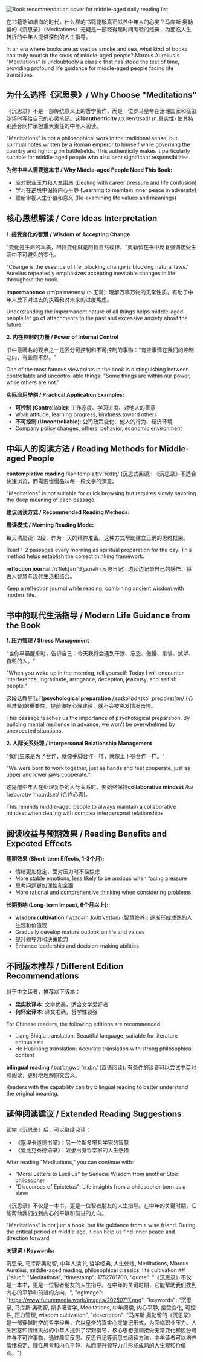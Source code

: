 ![Book recommendation cover for middle-aged daily reading list](https://user-gen-media-assets.s3.amazonaws.com/gpt4o_images/1a427e78-23ed-4d92-aedf-402c405dd82b.png)

在书籍浩如烟海的时代，什么样的书籍能够真正滋养中年人的心灵？马库斯·奥勒留的《沉思录》（Meditations）无疑是一部经得起时间考验的经典，为面临人生转折的中年人提供深刻的人生指导。

In an era where books are as vast as smoke and sea, what kind of books can truly nourish the souls of middle-aged people? Marcus Aurelius's "Meditations" is undoubtedly a classic that has stood the test of time, providing profound life guidance for middle-aged people facing life transitions.

## **为什么选择《沉思录》/ Why Choose "Meditations"**

《沉思录》不是一部传统意义上的哲学著作，而是一位罗马皇帝在治理国家和征战沙场时写给自己的心灵笔记。这种**authenticity** /ˌɔːθenˈtɪsəti/ (n.真实性) 使其特别适合同样承担重大责任的中年人阅读。

"Meditations" is not a philosophical work in the traditional sense, but spiritual notes written by a Roman emperor to himself while governing the country and fighting on battlefields. This authenticity makes it particularly suitable for middle-aged people who also bear significant responsibilities.

**为何中年人需要这本书 / Why Middle-aged People Need This Book:**

- 应对职业压力和人生困惑 (Dealing with career pressure and life confusion)
- 学习在逆境中保持内心平静 (Learning to maintain inner peace in adversity)
- 重新审视人生价值和意义 (Re-examining life values and meanings)

## **核心思想解读 / Core Ideas Interpretation**

**1. 接受变化的智慧 / Wisdom of Accepting Change**

"变化是生命的本质，阻挡变化就是阻挡自然规律。"奥勒留在书中反复强调接受生活中不可避免的变化。

"Change is the essence of life; blocking change is blocking natural laws." Aurelius repeatedly emphasizes accepting inevitable changes in life throughout the book.

**impermanence** /ɪmˈpɜːmənəns/ (n.无常): 理解万事万物的无常性质，有助于中年人放下对过去的执着和对未来的过度焦虑。

Understanding the impermanent nature of all things helps middle-aged people let go of attachments to the past and excessive anxiety about the future.

**2. 内在控制的力量 / Power of Internal Control**

书中最著名的观点之一是区分可控制和不可控制的事物："有些事情在我们的控制之内，有些则不然。"

One of the most famous viewpoints in the book is distinguishing between controllable and uncontrollable things: "Some things are within our power, while others are not."

**实际应用举例 / Practical Application Examples:**

- **可控制 (Controllable)**: 工作态度、学习进度、对他人的善意
- Work attitude, learning progress, kindness toward others
- **不可控制 (Uncontrollable)**: 公司政策变化、他人的行为、经济环境
- Company policy changes, others' behavior, economic environment

## **中年人的阅读方法 / Reading Methods for Middle-aged People**

**contemplative reading** /kənˈtempləˌtɪv ˈriːdɪŋ/ (沉思式阅读): 《沉思录》不适合快速浏览，而需要慢慢品味每一段文字的深意。

"Meditations" is not suitable for quick browsing but requires slowly savoring the deep meaning of each passage.

**建议阅读方式 / Recommended Reading Methods:**

**晨读模式 / Morning Reading Mode:**

每天清晨读1-2段，作为一天的精神准备。这种方式帮助建立正确的思维框架。

Read 1-2 passages every morning as spiritual preparation for the day. This method helps establish the correct thinking framework.

**reflection journal** /rɪˈflekʃən ˈdʒɜːnəl/ (反思日记): 边读边记录自己的感悟，将古人智慧与现代生活相结合。

Keep a reflection journal while reading, combining ancient wisdom with modern life.

## **书中的现代生活指导 / Modern Life Guidance from the Book**

**1. 压力管理 / Stress Management**

"当你早晨醒来时，告诉自己：今天我将会遇到干涉、忘恩、傲慢、欺骗、嫉妒、自私的人。"

"When you wake up in the morning, tell yourself: Today I will encounter interference, ingratitude, arrogance, deception, jealousy, and selfish people."

这段话教导我们**psychological preparation** /ˌsaɪkəˈlɒdʒɪkəl ˌprepəˈreɪʃən/ (心理准备)的重要性，提前做好心理建设，就不会被突发情况击垮。

This passage teaches us the importance of psychological preparation. By building mental resilience in advance, we won't be overwhelmed by unexpected situations.

**2. 人际关系处理 / Interpersonal Relationship Management**

"我们生来是为了合作，就像手脚合作一样，就像上下颚合作一样。"

"We were born to work together, just as hands and feet cooperate, just as upper and lower jaws cooperate."

这提醒中年人在处理复杂的人际关系时，要始终保持**collaborative mindset** /kəˈlæbərətɪv ˈmaɪndset/ (合作心态)。

This reminds middle-aged people to always maintain a collaborative mindset when dealing with complex interpersonal relationships.

## **阅读收益与预期效果 / Reading Benefits and Expected Effects**

**短期效果 (Short-term Effects, 1-3个月):**

- 情绪更加稳定，面对压力时不易焦虑
- More stable emotions, less likely to be anxious when facing pressure
- 思考问题更加理性和全面
- More rational and comprehensive thinking when considering problems

**长期影响 (Long-term Impact, 6个月以上):**

- **wisdom cultivation** /ˈwɪzdəm ˌkʌltɪˈveɪʃən/ (智慧修养): 逐渐形成成熟的人生观和价值观
- Gradually develop mature outlook on life and values
- 提升领导力和决策能力
- Enhance leadership and decision-making abilities

## **不同版本推荐 / Different Edition Recommendations**

对于中文读者，推荐以下版本：

- **梁实秋译本**: 文字优美，适合文学爱好者
- **何怀宏译本**: 译文准确，哲学性较强

For Chinese readers, the following editions are recommended:

- Liang Shiqiu translation: Beautiful language, suitable for literature enthusiasts
- He Huaihong translation: Accurate translation with strong philosophical content

**bilingual reading** /ˌbaɪˈlɪŋɡwəl ˈriːdɪŋ/ (双语阅读): 有条件的读者可以尝试中英对照阅读，更好地理解原文含义。

Readers with the capability can try bilingual reading to better understand the original meaning.

## **延伸阅读建议 / Extended Reading Suggestions**

读完《沉思录》后，可以继续阅读：

- 《塞涅卡道德书简》：另一位斯多噶哲学家的智慧
- 《爱比克泰德语录》：奴隶出身哲学家的人生感悟

After reading "Meditations," you can continue with:

- "Moral Letters to Lucilius" by Seneca: Wisdom from another Stoic philosopher
- "Discourses of Epictetus": Life insights from a philosopher born as a slave

《沉思录》不仅是一本书，更是一位智者朋友的人生指导。在中年的关键时期，它能帮助我们找到内心的平静和前进的方向。

"Meditations" is not just a book, but life guidance from a wise friend. During the critical period of middle age, it can help us find inner peace and direction forward.

**关键词 / Keywords:**

沉思录, 马库斯奥勒留, 中年人读书, 哲学经典, 人生修炼, Meditations, Marcus Aurelius, middle-aged reading, philosophical classics, life cultivation
##{"slug": "Meditations", "timestamp": 1752761700, "quote": "《沉思录》不仅是一本书，更是一位智者朋友的人生指导。在中年的关键时期，它能帮助我们找到内心的平静和前进的方向。", "ogImage": "https://www.futuremedia.work/images/20250717.png", "keywords": "沉思录, 马库斯·奥勒留, 斯多噶哲学, Meditations, 中年阅读, 内心平静, 接受变化, 可控性, 压力管理, wisdom cultivation", "description": "马库斯·奥勒留的《沉思录》是一部穿越时空的哲学经典，它以皇帝的真实心灵笔记形式，为面临职业压力、人生困惑和情绪挑战的中年人提供了深刻指导，核心思想强调接受无常变化和区分可控与不可控事物，通过晨间反思、反思日记等沉思式阅读方法，中年读者可以培养情绪稳定、理性思考和内心平静，从而提升领导力并形成成熟的人生观和价值观。"}